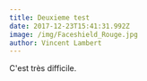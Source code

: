 ```yaml
---
title: Deuxieme test
date: 2017-12-23T15:41:31.992Z
image: /img/Faceshield_Rouge.jpg
author: Vincent Lambert
---
```

C'est très difficile.

